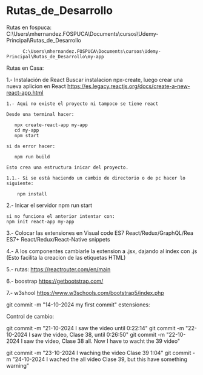# Rutas_de_Desarrollo

  Rutas en fospuca:
      C:\Users\mhernandez.FOSPUCA\Documents\cursos\Udemy-Principal\Rutas_de_Desarrollo

          C:\Users\mhernandez.FOSPUCA\Documents\cursos\Udemy-Principal\Rutas_de_Desarrollo\my-app

          
  Rutas en Casa:
      
     
1.- Instalación de React
    Buscar instalacion npx-create, luego crear una nueva aplicion en React
    https://es.legacy.reactjs.org/docs/create-a-new-react-app.html

    1.- Aqui no existe el proyecto ni tampoco se tiene react

    Desde una terminal hacer:
   
       npx create-react-app my-app
       cd my-app
       npm start

    si da error hacer:

       npm run build

    Esto crea una estructura inicar del proyecto.

    1.1.- Si se está haciendo un cambio de directorio o de pc hacer lo siguiente:
         
        npm install

2.- Inicar el servidor
    npm run start

    si no funciona el anterior intentar con:
    npm init react-app my-app

3.- Colocar las extensiones en Visual code
    ES7 React/Redux/GraphQL/Rea
    ES7+ React/Redux/React-Native snippets

4.- A los componentes cambiarle la extension a .jsx, dajando al index con .js
    (Esto facilita la creacion de las etiquetas HTML)

5.- rutas:
    https://reactrouter.com/en/main

6.- boostrap
    https://getbootstrap.com/

7.- w3shool
    https://www.w3schools.com/bootstrap5/index.php
    
git commit -m "14-10-2024 my first commit" 
estensiones:

Control de cambio:

git commit -m "21-10-2024 I saw the video until 0:22:14"
git commit -m "22-10-2024 I saw the video, Clase 38, until 0:26:50"
git commit -m "22-10-2024 I saw the video, Clase 38 all. Now I have to wacht the 39 video"

git commit -m "23-10-2024 I waching the video Clase 39 1:04"
git commit -m "24-10-2024 I wached the all video Clase 39, but this have something warning"

